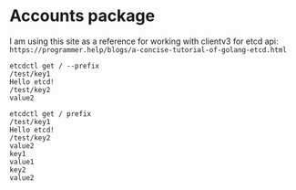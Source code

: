 # Accounts package
I am using this site as a reference for working with clientv3 for etcd api:
`https://programmer.help/blogs/a-concise-tutorial-of-golang-etcd.html`

```shell
etcdctl get / --prefix
/test/key1
Hello etcd!
/test/key2
value2

etcdctl get / prefix
/test/key1
Hello etcd!
/test/key2
value2
key1
value1
key2
value2
```
